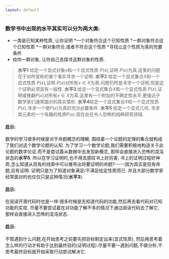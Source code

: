 ```yaml
---
layout: default
---
```


### 数学书中出现的水平其实可以分为两大类:
* 一类是已知某种性质, 让你证明
    *一个对象符合这个已知性质
    *一群对象符合这个已知性质
    *一群对象符合,或者不符合这个性质
    *寻找让这个性质为真的充要条件
* 给你一群对象, 让你自己去探寻这群对象的性质.



>**水平1** 给定一个显式对象$x$和一个显式性质 $P(x)$,证明 $P(x)$为真.这里的问题在于对所宣称的某个事实寻求一个证明.
**水平2** 给定一个显式集合$X$和一个显式性质 $P(x)$,证明 $P(x)$对所有$x \in X$为真.问题仍然是寻求一个证明,但是这个证明必须具有一般性.
**水平3**,给定一个显式集合$X$和一个显式性质 $P(x)$,证明或推翻$P(x)$对所有$x \in X$为真.这里有一个附加的不确定性水平,更接近于数学家们通常面对的真实情形.
**水平4**给定一个显式集合$X$和一个显式性质 $P(x)$,寻求一个使$P(x)$为真的充分必要条件.
**水平5** 给定一个显式几何, 寻求其元素的一个有趣的性质P(x).现在处在令人恐怖的纯粹研究领域.

#### 启示:
数学的学习很多时候是对于命题概念的理解, 围绕着一个论题的定理的集合就构成了我们对这个数学论题的认知.
为了学习一个数学论题,我们需要积极地构造关于此论题的数学论证.而不是尝试着从数据中去发现新概念, 那样会直接进入恐怖的混沌状态的**水平5**.
所以在学习证明时,也不用去感叹书上好厉害, 书上的证明过程好神奇,怎么知道从现有的线索中可以推导出将要证明的命题?-----因为其实是现有命题,后有证明.  证明只是为了知道对象满足/不满足给定性质而已. 并且大部分数学家经常面对的也仅仅只是这种情况(**水平3**).
#### 启示:
在阅读开源代码时也是一样:很多时候是先知道代码的功能,然后再去看代码对已知功能的实现. 尽量不要尝试着在对功能了解不多的情况下通过阅读代码去了解它, 那样会直接进入恐怖的混沌状态.
#### 启示:
不管遇到什么问题,在开始思考之前要先把目标制定出来(显式性质), 然后再思考着怎么样的行动才有助于达到最终目的(证明过程).尽量不要一遇到问题,不做分析,不思考最终目标就开始采取行动尝试解决它.